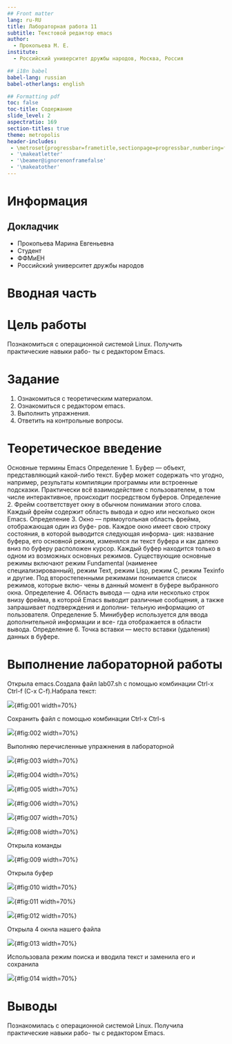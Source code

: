 ```yaml
---
## Front matter
lang: ru-RU
title: Лабораторная работа 11
subtitle: Текстовой редактор emacs
author:
  - Прокопьева М. Е.
institute:
  - Российский университет дружбы народов, Москва, Россия

## i18n babel
babel-lang: russian
babel-otherlangs: english

## Formatting pdf
toc: false
toc-title: Содержание
slide_level: 2
aspectratio: 169
section-titles: true
theme: metropolis
header-includes:
 - \metroset{progressbar=frametitle,sectionpage=progressbar,numbering=fraction}
 - '\makeatletter'
 - '\beamer@ignorenonframefalse'
 - '\makeatother'
---
```


# Информация

## Докладчик


  * Прокопьева Марина Евгеньевна
  * Студент
  * ФФМиЕН
  * Российский университет дружбы народов


# Вводная часть

# Цель работы

Познакомиться с операционной системой Linux. Получить практические навыки рабо-
ты с редактором Emacs.

# Задание

1. Ознакомиться с теоретическим материалом.
2. Ознакомиться с редактором emacs.
3. Выполнить упражнения.
4. Ответить на контрольные вопросы.

# Теоретическое введение

Основные термины Emacs
Определение 1. Буфер — объект, представляющий какой-либо текст.
Буфер может содержать что угодно, например, результаты компиляции программы
или встроенные подсказки. Практически всё взаимодействие с пользователем, в том
числе интерактивное, происходит посредством буферов.
Определение 2. Фрейм соответствует окну в обычном понимании этого слова. Каждый
фрейм содержит область вывода и одно или несколько окон Emacs.
Определение 3. Окно — прямоугольная область фрейма, отображающая один из буфе-
ров.
Каждое окно имеет свою строку состояния, в которой выводится следующая информа-
ция: название буфера, его основной режим, изменялся ли текст буфера и как далеко вниз
по буферу расположен курсор. Каждый буфер находится только в одном из возможных
основных режимов. Существующие основные режимы включают режим Fundamental
(наименее специализированный), режим Text, режим Lisp, режим С, режим Texinfo
и другие. Под второстепенными режимами понимается список режимов, которые вклю-
чены в данный момент в буфере выбранного окна.
Определение 4. Область вывода — одна или несколько строк внизу фрейма, в которой
Emacs выводит различные сообщения, а также запрашивает подтверждения и дополни-
тельную информацию от пользователя.
Определение 5. Минибуфер используется для ввода дополнительной информации и все-
гда отображается в области вывода.
Определение 6. Точка вставки — место вставки (удаления) данных в буфере.


# Выполнение лабораторной работы

Открыла emacs.Создала файл lab07.sh с помощью комбинации Ctrl-x Ctrl-f (C-x C-f).Набрала текст:

![](image/01.png){#fig:001 width=70%}

Сохранить файл с помощью комбинации Ctrl-x Ctrl-s 

![](image/02.png){#fig:002 width=70%}

Выполняю перечисленные упражнения в лабораторной 

![](image/03.png){#fig:003 width=70%}

![](image/04.png){#fig:004 width=70%}

![](image/05.png){#fig:005 width=70%}

![](image/06.png){#fig:006 width=70%}

![](image/07.png){#fig:007 width=70%}

![](image/08.png){#fig:008 width=70%}

Открыла команды 

![](image/09.png){#fig:009 width=70%}

Открыла буфер

![](image/10.png){#fig:010 width=70%}

![](image/11.png){#fig:011 width=70%}

![](image/12.png){#fig:012 width=70%}

Открыла 4 окнла нашего файла

![](image/13.png){#fig:013 width=70%}

Использовала режим поиска и вводила текст и заменила его и сохранила

![](image/14.png){#fig:014 width=70%}

# Выводы

Познакомилась с операционной системой Linux. Получила практические навыки рабо-
ты с редактором Emacs.
